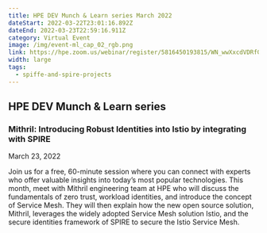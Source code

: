 ```yaml
---
title: HPE DEV Munch & Learn series March 2022
dateStart: 2022-03-22T23:01:16.892Z
dateEnd: 2022-03-23T22:59:16.911Z
category: Virtual Event
image: /img/event-ml_cap_02_rgb.png
link: https://hpe.zoom.us/webinar/register/5816450193815/WN_wwXxcdVDRfG20gaHnq-dTQ
width: large
tags:
  - spiffe-and-spire-projects
---
```

## HPE DEV Munch & Learn series



### Mithril: Introducing Robust Identities into Istio by integrating with SPIRE



March 23, 2022



Join us for a free, 60-minute session where you can connect with experts who offer valuable insights into today’s most popular technologies. This month, meet with Mithril engineering team at HPE who will discuss the fundamentals of zero trust,  workload identities, and introduce the concept of Service Mesh. They will then explain how the new open source solution, Mithril, leverages the widely adopted Service Mesh solution Istio, and the secure identities framework of SPIRE to secure the Istio Service Mesh.